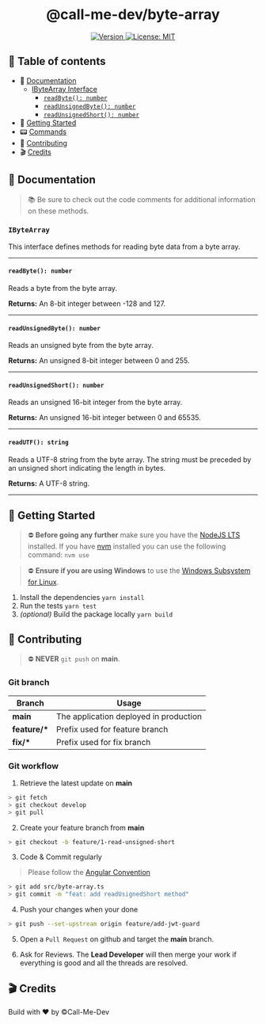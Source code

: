 <div align="center">
  <h1>@call-me-dev/byte-array</h1>
  <p> 
    <a href="./README.md" target="_blank">
      <img alt="Version" src="https://img.shields.io/badge/version-0.1.0-blue.svg">
    </a>
    <a href="./LICENSE" target="_blank">
      <img alt="License: MIT" src="https://img.shields.io/badge/License-©CallMeDev-green.svg" />
    </a>
  </p>
</div>

## 📝 Table of contents
- 📖 [Documentation](#documentation)
  - [IByteArray Interface](#ibytearray-interface)
    - [`readByte(): number`](#readbyte-number)
    - [`readUnsignedByte(): number`](#readunsignedbyte-number)
    - [`readUnsignedShort(): number`](#readunsignedshort-number)
- 🚀 [Getting Started](#getting-started)
- 📟 [Commands](#commands)
- 👏 [Contributing](#contributing)
- 🎬 [Credits](#credits)

## <a id="documentation" name="documentation">📖 Documentation</a>
> 📚 Be sure to check out the code comments for additional information on these methods.

### <a id="ibytearray-interface" name="ibytearray-interface">`IByteArray`</a>

This interface defines methods for reading byte data from a byte array.

---

#### <a id="readbyte-method" name="readbyte-method">`readByte(): number`</a>

Reads a byte from the byte array.

**Returns:** An 8-bit integer between -128 and 127.

---

#### <a id="readunsignedbyte-method" name="readunsignedbyte-method">`readUnsignedByte(): number`</a>

Reads an unsigned byte from the byte array.

**Returns:** An unsigned 8-bit integer between 0 and 255.

---

#### <a id="readunsignedshort-method" name="readunsignedshort-method">`readUnsignedShort(): number`</a>

Reads an unsigned 16-bit integer from the byte array.

**Returns:** An unsigned 16-bit integer between 0 and 65535.

---

#### <a id="readutf-method" name="readutf-method">`readUTF(): string`</a>

Reads a UTF-8 string from the byte array. The string must be preceded by an unsigned short indicating the length in bytes.

**Returns:** A UTF-8 string.

---

## <a id="getting-started" name="getting-started">🚀 Getting Started</a>

> ⛔️ **Before going any further** make sure you have the [NodeJS LTS](https://nodejs.org/en/) installed.
> If you have [nvm](https://github.com/nvm-sh/nvm#installing-and-updating) installed you can use the following command: ```nvm use```

> ⛔ **Ensure if you are using Windows** to use the [Windows Subsystem for Linux](https://learn.microsoft.com/fr-fr/windows/wsl/install).

1. Install the dependencies ```yarn install```
2. Run the tests ```yarn test```
3. *(optional)* Build the package locally ```yarn build```

## <a name="contributing">👏 Contributing</a>
> ⛔ **NEVER** `git push` on **main**.

### Git branch

|Branch         |Usage                                   |
|---------------|----------------------------------------|
|**main**       |The application deployed in production  |
|**feature/\*** |Prefix used for feature branch          |
|**fix/\***     |Prefix used for fix branch              |

### Git workflow

1. Retrieve the latest update on **main** 
```bash
> git fetch
> git checkout develop
> git pull
```

2. Create your feature branch from **main**
```bash
> git checkout -b feature/1-read-unsigned-short
```

3. Code & Commit regularly
> Please follow the [Angular Convention](https://www.conventionalcommits.org/en/v1.0.0-beta.4/)
```bash
> git add src/byte-array.ts
> git commit -m "feat: add readUsignedShort method"
```


4. Push your changes when your done
```bash
> git push --set-upstream origin feature/add-jwt-guard
```

5. Open a `Pull Request` on github and target the **main** branch.

6. Ask for Reviews. The **Lead Developer** will then merge your work if everything is good and all the threads are resolved.

## <a name="credits">🎬 Credits</a>
Build with ❤️ by ©Call-Me-Dev
